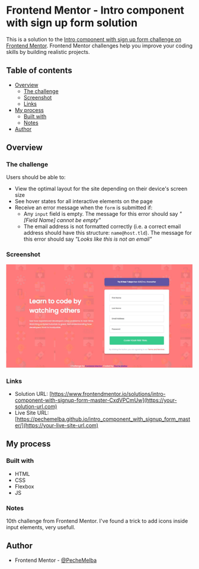 # Frontend Mentor - Intro component with sign up form solution

This is a solution to the [Intro component with sign up form challenge on Frontend Mentor](https://www.frontendmentor.io/challenges/intro-component-with-signup-form-5cf91bd49edda32581d28fd1). Frontend Mentor challenges help you improve your coding skills by building realistic projects. 

## Table of contents

- [Overview](#overview)
  - [The challenge](#the-challenge)
  - [Screenshot](#screenshot)
  - [Links](#links)
- [My process](#my-process)
  - [Built with](#built-with)
  - [Notes](#Notes)
- [Author](#author)

## Overview

### The challenge

Users should be able to:

- View the optimal layout for the site depending on their device's screen size
- See hover states for all interactive elements on the page
- Receive an error message when the `form` is submitted if:
  - Any `input` field is empty. The message for this error should say *"[Field Name] cannot be empty"*
  - The email address is not formatted correctly (i.e. a correct email address should have this structure: `name@host.tld`). The message for this error should say *"Looks like this is not an email"*

### Screenshot

![](./screenshot.jpg)

### Links

- Solution URL: [https://www.frontendmentor.io/solutions/intro-component-with-signup-form-master-CxdVPCmUw](https://your-solution-url.com)
- Live Site URL: [https://pechemelba.github.io/intro_component_with_signup_form_master/](https://your-live-site-url.com)

## My process

### Built with

- HTML
- CSS
- Flexbox
- JS

### Notes

10th challenge from Frontend Mentor. I've found a trick to add icons inside input elements, very usefull.

## Author

- Frontend Mentor - [@PecheMelba](https://www.frontendmentor.io/profile/PecheMelba)
